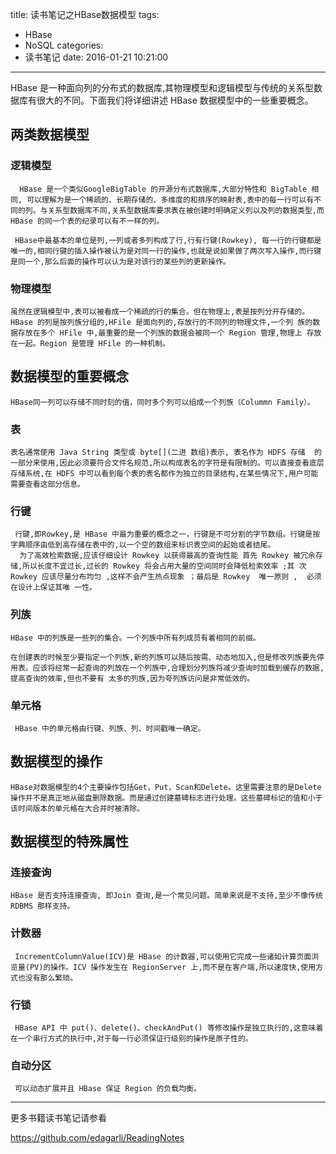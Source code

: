 title: 读书笔记之HBase数据模型
tags:
  - HBase
  - NoSQL
categories:
  - 读书笔记
date: 2016-01-21 10:21:00
---
HBase 是一种面向列的分布式的数据库,其物理模型和逻辑模型与传统的关系型数据库有很大的不同。下面我们将详细讲述 HBase 数据模型中的一些重要概念。

## 两类数据模型
### 逻辑模型
		
      HBase 是一个类似GoogleBigTable 的开源分布式数据库,大部分特性和 BigTable 相同, 可以理解为是一个稀疏的、长期存储的、多维度的和排序的映射表,表中的每一行可以有不同的列。与关系型数据库不同,关系型数据库要求表在被创建时明确定义列以及列的数据类型,而 HBase 的同一个表的纪录可以有不一样的列。

     HBase中最基本的单位是列,一列或者多列构成了行,行有行键(Rowkey), 每一行的行键都是唯一的,相同行键的插入操作被认为是对同一行的操作,也就是说如果做了两次写入操作,而行键是同一个,那么后面的操作可以认为是对该行的某些列的更新操作。
        
### 物理模型

    虽然在逻辑模型中,表可以被看成一个稀疏的行的集合。但在物理上,表是按列分开存储的。HBase 的列是按列族分组的,HFile 是面向列的,存放行的不同列的物理文件,一个列 族的数据存放在多个 HFile 中,最重要的是一个列族的数据会被同一个 Region 管理,物理上 存放在一起。Region 是管理 HFile 的一种机制。

## 数据模型的重要概念

    HBase同一列可以存储不同时刻的值，同时多个列可以组成一个列族（Colummn Family）。
    
 ### 表
    
    表名通常使用 Java String 类型或 byte[](二进 数组)表示, 表名作为 HDFS 存储  的一部分来使用,因此必须要符合文件名规范,所以构成表名的字符是有限制的。可以直接查看底层存储系统,在 HDFS 中可以看到每个表的表名都作为独立的目录结构,在某些情况下,用户可能需要查看这部分信息。
    
### 行键

     行键,即Rowkey,是 HBase 中最为重要的概念之一，行键是不可分割的字节数组。行键是按字典顺序由低到高存储在表中的,以一个空的数组来标识表空间的起始或者结尾。
      为了高效检索数据,应该仔细设计 Rowkey 以获得最高的查询性能 首先 Rowkey 被冗余存储,所以长度不宜过长,过长的 Rowkey 将会占用大量的空间同时会降低检索效率 ;其 次 Rowkey 应该尽量分布均匀 ,这样不会产生热点现象 ；最后是 Rowkey  唯一原则 ,  必须在设计上保证其唯 一性。
      
### 列族

    HBase 中的列族是一些列的集合。一个列族中所有列成员有着相同的前缀。
    
    在创建表的时候至少要指定一个列族,新的列族可以随后按需、动态地加入,但是修改列族要先停用表。应该将经常一起查询的列放在一个列族中,合理划分列族将减少查询时加载到缓存的数据,提高查询的效率,但也不要有 太多的列族,因为夸列族访问是非常低效的。
    
### 单元格
     HBase 中的单元格由行键、列族、列、时间戳唯一确定。

## 数据模型的操作
	HBase对数据模型的4个主要操作包括Get，Put，Scan和Delete。这里需要注意的是Delete操作并不是真正地从磁盘删除数据。而是通过创建墓碑标志进行处理。这些墓碑标记的值和小于该时间版本的单元格在大合并时被清除。
    
## 数据模型的特殊属性

### 连接查询

    HBase 是否支持连接查询, 即Join 查询,是一个常见问题。简单来说是不支持,至少不像传统 RDBMS 那样支持。
    
### 计数器

     IncrementColumnValue(ICV)是 HBase 的计数器,可以使用它完成一些诸如计算页面浏览量(PV)的操作。ICV 操作发生在 RegionServer 上,而不是在客户端,所以速度快,使用方式也没有那么繁琐。
    
### 行锁
   
     HBase API 中 put()、delete()、checkAndPut() 等修改操作是独立执行的,这意味着在一个串行方式的执行中,对于每一行必须保证行级别的操作是原子性的。

### 自动分区
     可以动态扩展并且 HBase 保证 Region 的负载均衡。
     
     
------
更多书籍读书笔记请参看

https://github.com/edagarli/ReadingNotes